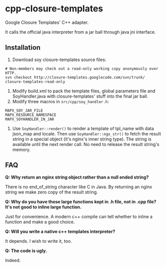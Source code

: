 # cpp-closure-templates

Google Closure Templates' C++ adapter.

It calls the official java interpreter from a jar ball through java jni interface.

## Installation
1. Download soy closure-templates source files:
<pre><code># Non-members may check out a read-only working copy anonymously over HTTP.
svn checkout http://closure-templates.googlecode.com/svn/trunk/ closure-templates-read-only</code></pre>
1. Modify build.xml to pack the template files, global parameters file and SoyHandler.java with closure-templates' stuff into the final jar ball.
1. Modify three macros in <code>src/cpp/soy_handler.h</code>:
<pre><code>MAPX_SOY_JAR_FILE
MAPX_RESOURCE_NAMESPACE
MAPX_SOYHANDLER_IN_JAR</code></pre>

1. Use <code>SoyHandler::render()</code> to render a template of tpl_name with data json_map and locale. Then use <code>SoyHandler::ngx_str()</code> to fetch the result string in a special object (it's nginx's inner string type). The string is available until the next render call. No need to release the result string's memory.

## FAQ

**Q: Why return an nginx string object rather than a null ended string?**

There is no end_of_string character like C in Java. By returning an nginx string we make zero copy of the result string.


**Q: Why do you have these large functions kept in .h file, not in .cpp file?  It's not good to inline large function.**

Just for convenience. A modern c++ compile can tell whether to inline a function and make a  good choice.

**Q: Will you write a native c++ templates interpreter?**

It depends. I wish to write it, too.

**Q: The code is ugly.**

Indeed.
